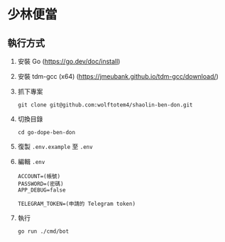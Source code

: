 # 少林便當

## 執行方式

1. 安裝 Go (https://go.dev/doc/install)

2. 安裝 tdm-gcc (x64) (https://jmeubank.github.io/tdm-gcc/download/)

3.  抓下專案
    ```shell
    git clone git@github.com:wolftotem4/shaolin-ben-don.git
    ```
    
4.  切換目錄
    ```shell
    cd go-dope-ben-don
    ```
    
4.  復製 `.env.example` 至 `.env`
    
4.  編輯 `.env`
    
    ```
    ACCOUNT=(帳號)
    PASSWORD=(密碼)
    APP_DEBUG=false
    
    TELEGRAM_TOKEN=(申請的 Telegram token)
    ```
    
7. 執行

   ```shell
   go run ./cmd/bot
   ```

   